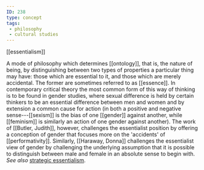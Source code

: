 ```yaml
---
ID: 238
type: concept
tags: 
 - philosophy
 - cultural studies
---
```


[[essentialism]]

 A mode of
philosophy which determines
[[ontology]], that is, the
nature of being, by distinguishing between two types of properties a
particular thing may have: those which are essential to it, and those
which are merely accidental. The former are sometimes referred to as
[[essence]]. In contemporary
critical theory the most common form of this way of thinking is to be
found in gender studies, where sexual difference is held by certain
thinkers to be an essential difference between men and women and by
extension a common cause for action (in both a positive and negative
sense---[[sexism]] is the
bias of one [[gender]]
against another, while
[[feminism]] is similarly an
action of one gender against another). The work of [[Butler, Judith]], however,
challenges the essentialist position by offering a conception of gender
that focuses more on the 'accidents' of
[[performativity]].
Similarly, [[Haraway, Donna]]
challenges the essentialist view of gender by challenging the underlying
assumption that it is possible to distinguish between male and female in
an absolute sense to begin with. *See also* [strategic
essentialism](#X5de4401f7dd22b938ed5284becd3ee90981a117).
